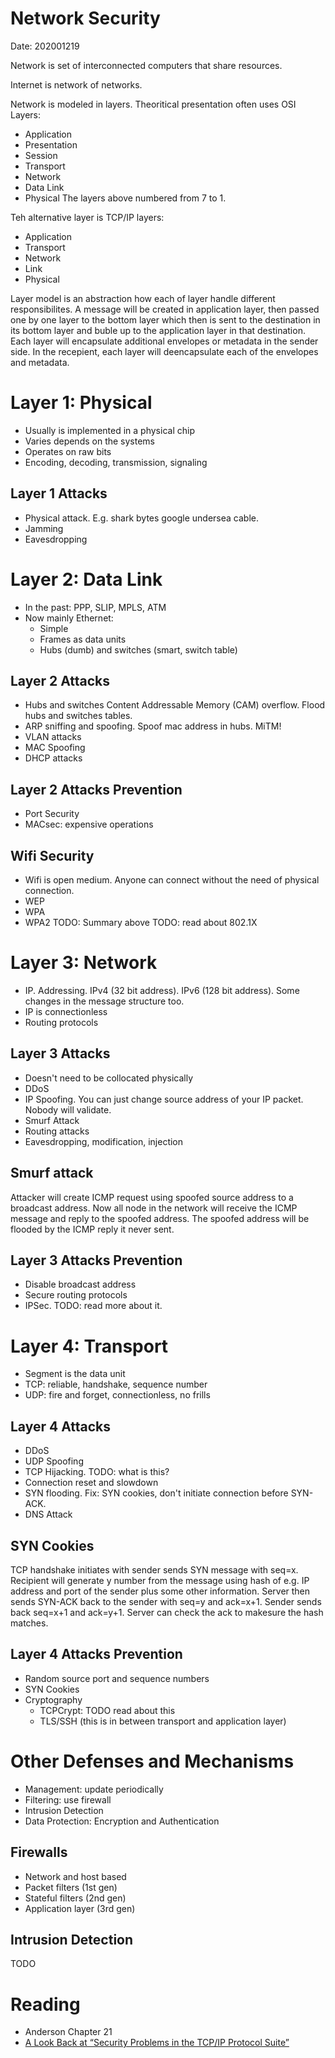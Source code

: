 # Network Security
Date: 202001219

Network is set of interconnected computers that share resources.

Internet is network of networks.

Network is modeled in layers. Theoritical presentation often uses OSI Layers:
* Application
* Presentation
* Session
* Transport
* Network
* Data Link
* Physical
The layers above numbered from 7 to 1.

Teh alternative layer is TCP/IP layers:
* Application
* Transport
* Network
* Link
* Physical

Layer model is an abstraction how each of layer handle different responsibilites. A message will be created in application layer, then passed one by one layer to the bottom layer which then is sent to the destination in its bottom layer and buble up to the application layer in that destination. Each layer will encapsulate additional envelopes or metadata in the sender side. In the recepient, each layer will deencapsulate each of the envelopes and metadata.

# Layer 1: Physical
* Usually is implemented in a physical chip
* Varies depends on the systems
* Operates on raw bits
* Encoding, decoding, transmission, signaling

## Layer 1 Attacks
* Physical attack. E.g. shark bytes google undersea cable.
* Jamming
* Eavesdropping

# Layer 2: Data Link
* In the past: PPP, SLIP, MPLS, ATM
* Now mainly Ethernet:
    * Simple
    * Frames as data units
    * Hubs (dumb) and switches (smart, switch table)

## Layer 2 Attacks
* Hubs and switches Content Addressable Memory (CAM) overflow. Flood hubs and switches tables.
* ARP sniffing and spoofing. Spoof mac address in hubs. MiTM!
* VLAN attacks
* MAC Spoofing
* DHCP attacks

## Layer 2 Attacks Prevention
* Port Security
* MACsec: expensive operations

## Wifi Security
* Wifi is open medium. Anyone can connect without the need of physical connection.
* WEP
* WPA
* WPA2
TODO: Summary above
TODO: read about 802.1X

# Layer 3: Network
* IP. Addressing. IPv4 (32 bit address). IPv6 (128 bit address). Some changes in the message structure too.
* IP is connectionless
* Routing protocols

## Layer 3 Attacks
* Doesn't need to be collocated physically
* DDoS
* IP Spoofing. You can just change source address of your IP packet. Nobody will validate.
* Smurf Attack
* Routing attacks
* Eavesdropping, modification, injection

## Smurf attack
Attacker will create ICMP request using spoofed source address to a broadcast address. Now all node in the network will receive the ICMP message and reply to the spoofed address. The spoofed address will be flooded by the ICMP reply it never sent.

## Layer 3 Attacks Prevention
* Disable broadcast address
* Secure routing protocols
* IPSec. TODO: read more about it.

# Layer 4: Transport
* Segment is the data unit
* TCP: reliable, handshake, sequence number
* UDP: fire and forget, connectionless, no frills

## Layer 4 Attacks
* DDoS
* UDP Spoofing
* TCP Hijacking. TODO: what is this?
* Connection reset and slowdown
* SYN flooding. Fix: SYN cookies, don't initiate connection before SYN-ACK.
* DNS Attack

## SYN Cookies
TCP handshake initiates with sender sends SYN message with seq=x. Recipient will generate y number from the message using hash of e.g. IP address and port of the sender plus some other information. Server then sends SYN-ACK back to the sender with seq=y and ack=x+1. Sender sends back seq=x+1 and ack=y+1. Server can check the ack to makesure the hash matches.

## Layer 4 Attacks Prevention
* Random source port and sequence numbers
* SYN Cookies
* Cryptography
    * TCPCrypt: TODO read about this
    * TLS/SSH (this is in between transport and application layer)


# Other Defenses and Mechanisms
* Management: update periodically
* Filtering: use firewall
* Intrusion Detection
* Data Protection: Encryption and Authentication

## Firewalls
* Network and host based
* Packet filters (1st gen)
* Stateful filters (2nd gen)
* Application layer (3rd gen)

## Intrusion Detection
TODO

# Reading
* Anderson Chapter 21
* [A Look Back at “Security Problems in the TCP/IP Protocol Suite”](https://www.cs.columbia.edu/~smb/papers/acsac-ipext.pdf)


